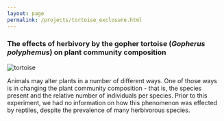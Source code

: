 ```yaml
---
layout: page
permalink: /projects/tortoise_exclosure.html
---
```


### The effects of herbivory by the gopher tortoise (*Gopherus polyphemus*) on plant community composition

![tortoise](jcrichardson617.github.io/images/tortoisegrass.png)

Animals may alter plants in a number of different ways. One of those ways is in changing the plant community composition - that is, 
the species present and the relative number of individuals per species. Prior to this experiment, we had no information on how this 
phenomenon was effected by reptiles, despite the prevalence of many herbivorous species.
